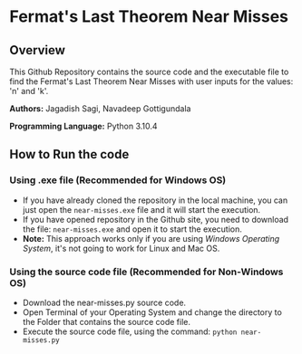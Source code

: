 # Fermat's Last Theorem Near Misses

## Overview

This Github Repository contains the source code and the executable file to find the Fermat's Last Theorem Near Misses with user inputs for the values: 'n' and 'k'.

**Authors:** Jagadish Sagi, Navadeep Gottigundala

**Programming Language:** Python 3.10.4

## How to Run the code

### Using .exe file (Recommended for Windows OS)

- If you have already cloned the repository in the local machine, you can just open the `near-misses.exe` file and it will start the execution.
- If you have opened repository in the Github site, you need to download the file: `near-misses.exe` and open it to start the execution.
- **Note:** This approach works only if you are using _Windows Operating System_, it's not going to work for Linux and Mac OS.

### Using the source code file (Recommended for Non-Windows OS)

- Download the near-misses.py source code.
- Open Terminal of your Operating System and change the directory to the Folder that contains the source code file.
- Execute the source code file, using the command: `python near-misses.py`
